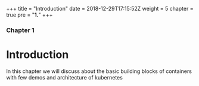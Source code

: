 +++
title = "Introduction"
date = 2018-12-29T17:15:52Z
weight = 5
chapter = true
pre = "<b>1.</b>"
+++
### Chapter 1

# Introduction

In this chapter we will discuss about the basic building blocks of containers with few demos and architecture of kubernetes

